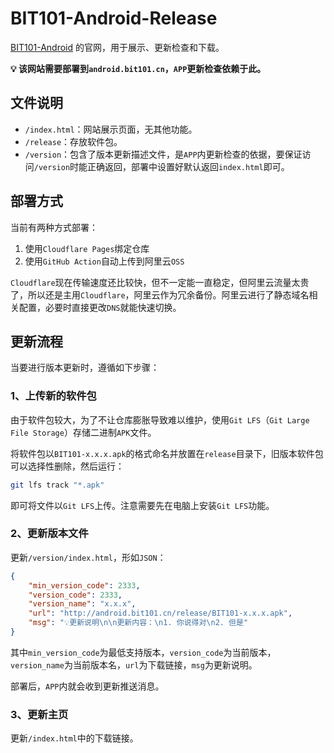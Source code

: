 <!--
 * @Author: flwfdd
 * @Date: 2023-09-19 21:24:06
 * @LastEditTime: 2023-09-19 22:05:22
 * @Description: _(:з」∠)_
-->
# BIT101-Android-Release
[BIT101-Android](https://github.com/BIT101-dev/BIT101-Android) 的官网，用于展示、更新检查和下载。

**💡 该网站需要部署到`android.bit101.cn`，`APP`更新检查依赖于此。**

## 文件说明
* `/index.html`：网站展示页面，无其他功能。
* `/release`：存放软件包。
* `/version`：包含了版本更新描述文件，是`APP`内更新检查的依据，要保证访问`/version`时能正确返回，部署中设置好默认返回`index.html`即可。

## 部署方式
当前有两种方式部署：
1. 使用`Cloudflare Pages`绑定仓库
2. 使用`GitHub Action`自动上传到阿里云`OSS`

`Cloudflare`现在传输速度还比较快，但不一定能一直稳定，但阿里云流量太贵了，所以还是主用`Cloudflare`，阿里云作为冗余备份。阿里云进行了静态域名相关配置，必要时直接更改`DNS`就能快速切换。

## 更新流程
当要进行版本更新时，遵循如下步骤：

### 1、上传新的软件包
由于软件包较大，为了不让仓库膨胀导致难以维护，使用`Git LFS`（`Git Large File Storage`）存储二进制`APK`文件。

将软件包以`BIT101-x.x.x.apk`的格式命名并放置在`release`目录下，旧版本软件包可以选择性删除，然后运行：
```bash
git lfs track "*.apk"
```
即可将文件以`Git LFS`上传。注意需要先在电脑上安装`Git LFS`功能。

### 2、更新版本文件
更新`/version/index.html`，形如`JSON`：
```json
{
	"min_version_code": 2333,
	"version_code": 2333,
	"version_name": "x.x.x",
	"url": "http://android.bit101.cn/release/BIT101-x.x.x.apk",
	"msg": "💡更新说明\n\n更新内容：\n1. 你说得对\n2. 但是"
}
```

其中`min_version_code`为最低支持版本，`version_code`为当前版本，`version_name`为当前版本名，`url`为下载链接，`msg`为更新说明。

部署后，`APP`内就会收到更新推送消息。

### 3、更新主页

更新`/index.html`中的下载链接。
